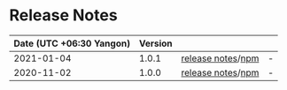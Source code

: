 # Release Notes

| Date (UTC +06:30 Yangon) | Version |  |  |
| :-- | :-- | :--: | :-- |
| 2021-01-04 | 1.0.1 | [release notes](v1.0.1/README.md)/[npm](https://www.npmjs.com/package/@dagonmetric/ng-entity-change-checker/v/1.0.1) | - |
| 2020-11-02 | 1.0.0 | [release notes](v1.0.0/README.md)/[npm](https://www.npmjs.com/package/@dagonmetric/ng-entity-change-checker/v/1.0.0) | - |
